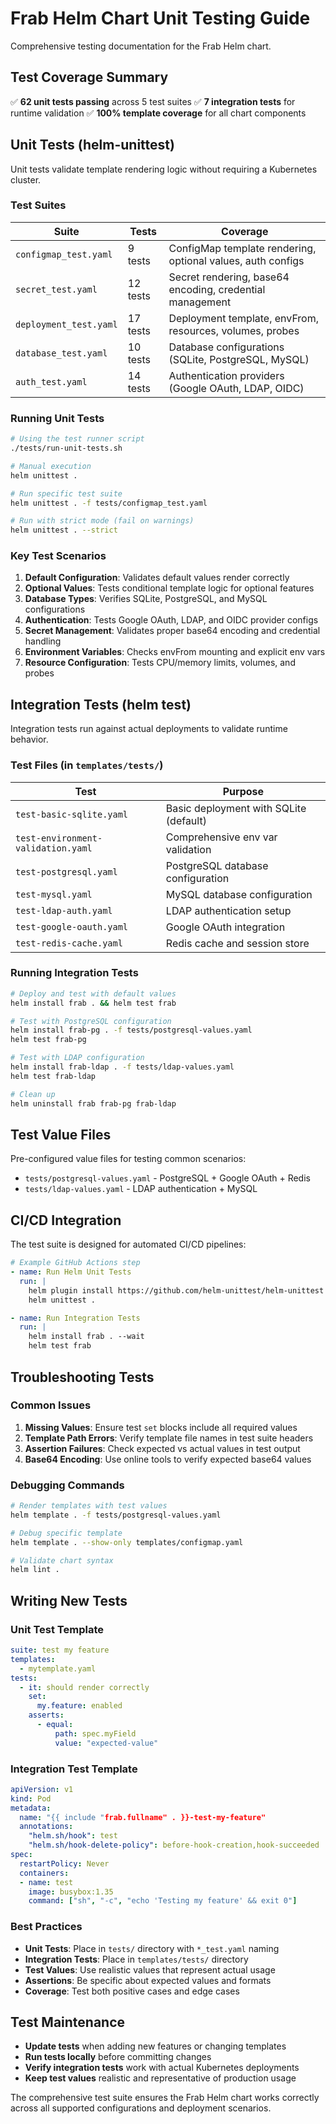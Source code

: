 # Frab Helm Chart Unit Testing Guide

Comprehensive testing documentation for the Frab Helm chart.

## Test Coverage Summary

✅ **62 unit tests passing** across 5 test suites
✅ **7 integration tests** for runtime validation
✅ **100% template coverage** for all chart components

## Unit Tests (helm-unittest)

Unit tests validate template rendering logic without requiring a Kubernetes cluster.

### Test Suites

| Suite | Tests | Coverage |
|-------|-------|----------|
| `configmap_test.yaml` | 9 tests | ConfigMap template rendering, optional values, auth configs |
| `secret_test.yaml` | 12 tests | Secret rendering, base64 encoding, credential management |
| `deployment_test.yaml` | 17 tests | Deployment template, envFrom, resources, volumes, probes |
| `database_test.yaml` | 10 tests | Database configurations (SQLite, PostgreSQL, MySQL) |
| `auth_test.yaml` | 14 tests | Authentication providers (Google OAuth, LDAP, OIDC) |

### Running Unit Tests

```bash
# Using the test runner script
./tests/run-unit-tests.sh

# Manual execution
helm unittest .

# Run specific test suite
helm unittest . -f tests/configmap_test.yaml

# Run with strict mode (fail on warnings)
helm unittest . --strict
```

### Key Test Scenarios

1. **Default Configuration**: Validates default values render correctly
2. **Optional Values**: Tests conditional template logic for optional features
3. **Database Types**: Verifies SQLite, PostgreSQL, and MySQL configurations
4. **Authentication**: Tests Google OAuth, LDAP, and OIDC provider configs
5. **Secret Management**: Validates proper base64 encoding and credential handling
6. **Environment Variables**: Checks envFrom mounting and explicit env vars
7. **Resource Configuration**: Tests CPU/memory limits, volumes, and probes

## Integration Tests (helm test)

Integration tests run against actual deployments to validate runtime behavior.

### Test Files (in `templates/tests/`)

| Test | Purpose |
|------|---------|
| `test-basic-sqlite.yaml` | Basic deployment with SQLite (default) |
| `test-environment-validation.yaml` | Comprehensive env var validation |
| `test-postgresql.yaml` | PostgreSQL database configuration |
| `test-mysql.yaml` | MySQL database configuration |
| `test-ldap-auth.yaml` | LDAP authentication setup |
| `test-google-oauth.yaml` | Google OAuth integration |
| `test-redis-cache.yaml` | Redis cache and session store |

### Running Integration Tests

```bash
# Deploy and test with default values
helm install frab . && helm test frab

# Test with PostgreSQL configuration
helm install frab-pg . -f tests/postgresql-values.yaml
helm test frab-pg

# Test with LDAP configuration
helm install frab-ldap . -f tests/ldap-values.yaml
helm test frab-ldap

# Clean up
helm uninstall frab frab-pg frab-ldap
```

## Test Value Files

Pre-configured value files for testing common scenarios:

- `tests/postgresql-values.yaml` - PostgreSQL + Google OAuth + Redis
- `tests/ldap-values.yaml` - LDAP authentication + MySQL

## CI/CD Integration

The test suite is designed for automated CI/CD pipelines:

```yaml
# Example GitHub Actions step
- name: Run Helm Unit Tests
  run: |
    helm plugin install https://github.com/helm-unittest/helm-unittest
    helm unittest .

- name: Run Integration Tests
  run: |
    helm install frab . --wait
    helm test frab
```

## Troubleshooting Tests

### Common Issues

1. **Missing Values**: Ensure test `set` blocks include all required values
2. **Template Path Errors**: Verify template file names in test suite headers
3. **Assertion Failures**: Check expected vs actual values in test output
4. **Base64 Encoding**: Use online tools to verify expected base64 values

### Debugging Commands

```bash
# Render templates with test values
helm template . -f tests/postgresql-values.yaml

# Debug specific template
helm template . --show-only templates/configmap.yaml

# Validate chart syntax
helm lint .
```

## Writing New Tests

### Unit Test Template

```yaml
suite: test my feature
templates:
  - mytemplate.yaml
tests:
  - it: should render correctly
    set:
      my.feature: enabled
    asserts:
      - equal:
          path: spec.myField
          value: "expected-value"
```

### Integration Test Template

```yaml
apiVersion: v1
kind: Pod
metadata:
  name: "{{ include "frab.fullname" . }}-test-my-feature"
  annotations:
    "helm.sh/hook": test
    "helm.sh/hook-delete-policy": before-hook-creation,hook-succeeded
spec:
  restartPolicy: Never
  containers:
  - name: test
    image: busybox:1.35
    command: ["sh", "-c", "echo 'Testing my feature' && exit 0"]
```

### Best Practices

- **Unit Tests**: Place in `tests/` directory with `*_test.yaml` naming
- **Integration Tests**: Place in `templates/tests/` directory
- **Test Values**: Use realistic values that represent actual usage
- **Assertions**: Be specific about expected values and formats
- **Coverage**: Test both positive cases and edge cases

## Test Maintenance

- **Update tests** when adding new features or changing templates
- **Run tests locally** before committing changes
- **Verify integration tests** work with actual Kubernetes deployments
- **Keep test values** realistic and representative of production usage

The comprehensive test suite ensures the Frab Helm chart works correctly across all supported configurations and deployment scenarios.

